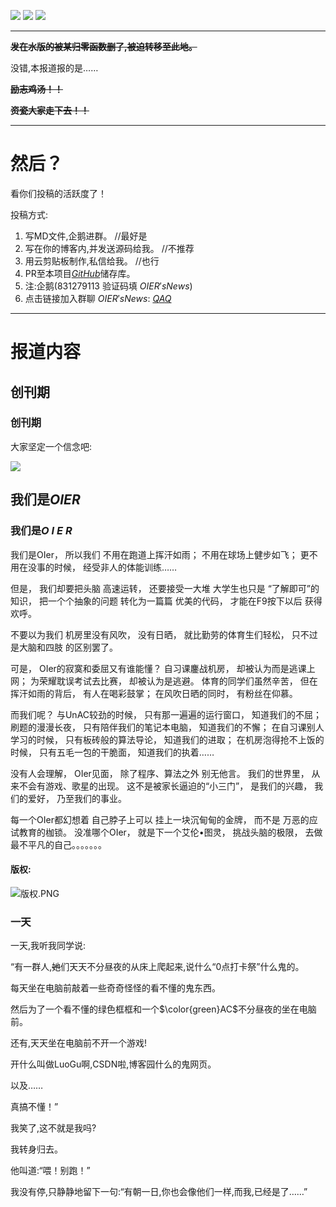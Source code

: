 ![](https://img.shields.io/github/watchers/bear-good/OIER-News.svg?style=social&label=Watch)   ![](https://img.shields.io/github/stars/bear-good/OIER-News.svg?style=social&label=stars)   ![](https://img.shields.io/github/forks/bear-good/OIER-News.svg?label=Fork&style=social)

------------

**~~发在水版的被某归零函数删了,被迫转移至此地。~~**

没错,本报道报的是……

**~~励志鸡汤！！~~**

~~**资瓷大家走下去！！**~~

------

# 然后？

看你们投稿的活跃度了！

投稿方式:

1. 写MD文件,企鹅进群。				  //最好是
1. 写在你的博客内,并发送源码给我。		//不推荐
1. 用云剪贴板制作,私信给我。			//也行
1. PR至本项目[$GitHub$](https://github.com/bear-good/OIER-News)储存库。
1. 注:企鹅(831279113 验证码填 $OIER's News$)
1. 点击链接加入群聊 $OIER's News$: [$QAQ$](https://jq.qq.com/?_wv=1027&k=5ISqCIj)

------

# 报道内容

## 创刊期

### 创刊期

大家坚定一个信念吧:

![](https://i.loli.net/2019/03/16/5c8c92d2107f5.png)

## 我们是$OIER$

### 我们是$O\text{ }I\text{ }E\text{ }R$

我们是OIer， 所以我们 不用在跑道上挥汗如雨； 不用在球场上健步如飞； 更不用在没事的时候， 经受非人的体能训练……

但是， 我们却要把头脑 高速运转， 还要接受一大堆 大学生也只是 “了解即可”的知识， 把一个个抽象的问题 转化为一篇篇 优美的代码， 才能在F9按下以后 获得欢呼。

不要以为我们 机房里没有风吹， 没有日晒， 就比勤劳的体育生们轻松， 只不过是大脑和四肢 的区别罢了。

可是， OIer的寂寞和委屈又有谁能懂？ 自习课鏖战机房， 却被认为而是逃课上网； 为荣耀耽误考试去比赛， 却被认为是逃避。 体育的同学们虽然辛苦， 但在挥汗如雨的背后， 有人在喝彩鼓掌； 在风吹日晒的同时， 有粉丝在仰慕。

而我们呢？ 与UnAC较劲的时候， 只有那一遍遍的运行窗口， 知道我们的不屈； 刷题的漫漫长夜， 只有陪伴我们的笔记本电脑， 知道我们的不懈； 在自习课别人学习的时候， 只有板砖般的算法导论， 知道我们的进取； 在机房泡得抢不上饭的时候， 只有五毛一包的干脆面， 知道我们的执着……

没有人会理解， OIer见面， 除了程序、算法之外 别无他言。 我们的世界里， 从来不会有游戏、歌星的出现。 这不是被家长逼迫的“小三门”， 是我们的兴趣， 我们的爱好， 乃至我们的事业。

每一个OIer都幻想着 自己脖子上可以 挂上一块沉甸甸的金牌， 而不是 万恶的应试教育的枷锁。 没准哪个OIer， 就是下一个艾伦•图灵， 挑战头脑的极限， 去做最不平凡的自己。。。。。。。

#### 版权:

![版权.PNG](https://i.loli.net/2019/03/23/5c95ec9f01e9f.png)

### 一天

一天,我听我同学说:

“有一群人,~~她~~们天天不分昼夜的从床上爬起来,说什么“0点打卡祭”什么鬼的。

每天坐在电脑前敲着一些奇奇怪怪的看不懂的鬼东西。

然后为了一个看不懂的绿色框框和一个$\color{green}AC$不分昼夜的坐在电脑前。

还有,天天坐在电脑前不开一个游戏!

开什么叫做LuoGu啊,CSDN啦,博客园什么的鬼网页。

以及……

真搞不懂！”

我笑了,这不就是我吗?

我转身归去。

他叫道:“喂！别跑！”

我没有停,只静静地留下一句:“有朝一日,你也会像他们一样,而我,已经是了……”
